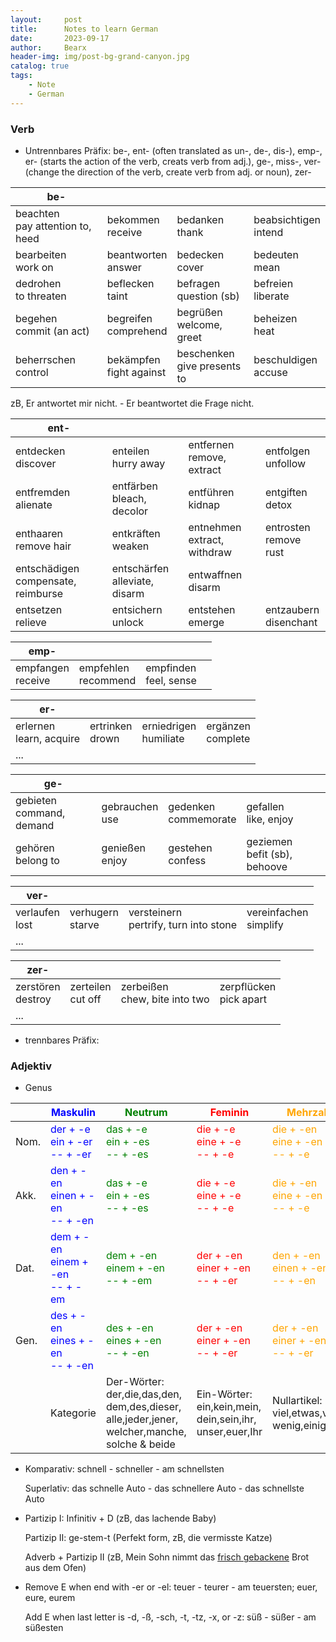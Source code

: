 ```yaml
---
layout:     post
title:      Notes to learn German
date:       2023-09-17
author:     Bearx
header-img: img/post-bg-grand-canyon.jpg
catalog: true
tags:
    - Note
    - German
---
```


### Verb

* Untrennbares Präfix: be-, ent- (often translated as un-, de-, dis-), emp-, er- (starts the action of the verb, creats verb from adj.), ge-, miss-, ver- (change the direction of the verb, create verb from adj. or noun), zer-

| be- |  |  |  |
| ---- | ---- | ---- | ---- |
| beachten<br>pay attention to, heed | bekommen<br> receive | bedanken<br>thank | beabsichtigen<br>intend |
| bearbeiten<br>work on | beantworten<br>answer | bedecken<br>cover | bedeuten<br>mean |
| dedrohen<br>to threaten | beflecken<br>taint | befragen<br>question (sb) | befreien<br>liberate |
| begehen<br>commit (an act) | begreifen<br>comprehend | begrüßen<br>welcome, greet | beheizen<br>heat |
| beherrschen<br>control | bekämpfen<br>fight against | beschenken<br>give presents to | beschuldigen<br>accuse |
  
zB, Er antwortet mir nicht. - Er beantwortet die Frage nicht.

| ent- |  |  |  |
| ---- | ---- | ---- | ---- |
| entdecken<br>discover | enteilen<br>hurry away | entfernen<br>remove, extract | entfolgen<br>unfollow |
| entfremden<br>alienate | entfärben<br>bleach, decolor | entführen<br>kidnap | entgiften<br>detox |
| enthaaren<br>remove hair | entkräften<br>weaken | entnehmen<br>extract, withdraw | entrosten<br>remove rust |
| entschädigen<br>compensate, reimburse | entschärfen<br>alleviate, disarm | entwaffnen<br>disarm |  |
| entsetzen<br>relieve | entsichern<br>unlock | entstehen<br>emerge | entzaubern<br>disenchant |

| emp- |  |  |  |
| ---- | ---- | ---- | ---- |
| empfangen<br>receive | empfehlen<br>recommend | empfinden<br>feel, sense |  |

| er- |  |  |  |
| ---- | ---- | ---- | ---- |
| erlernen<br>learn, acquire | ertrinken<br>drown | erniedrigen<br>humiliate | ergänzen<br>complete |
| ... |  |  |  |

| ge- |  |  |  |
| ---- | ---- | ---- | ---- |
| gebieten<br>command, demand | gebrauchen<br>use | gedenken<br>commemorate | gefallen<br>like, enjoy |
| gehören<br>belong to | genießen<br>enjoy | gestehen<br>confess | geziemen<br>befit (sb), behoove |

| ver- |  |  |  |
| ---- | ---- | ---- | ---- |
| verlaufen<br>lost | verhugern<br>starve | versteinern<br>pertrify, turn into stone | vereinfachen<br>simplify |
| ... |  |  |  |

| zer- |  |  |  |
| ---- | ---- | ---- | ---- |
| zerstören<br>destroy | zerteilen<br>cut off | zerbeißen<br>chew, bite into two | zerpflücken<br>pick apart |
| ... |  |  |  |

* trennbares Präfix:

### Adjektiv

* Genus
  
|      | <span style="color:blue">Maskulin<span> | <span style="color:green">Neutrum<span> | <span style="color:red">Feminin<span> | <span style="color:orange">Mehrzahl<span> |
| ---- | ---- | ---- | ---- | ---- |
| Nom. | <span style="color:blue">der + -e <br> ein + -er <br> -- + -er<span> | <span style="color:green">das + -e <br> ein + -es <br> -- + -es<span> | <span style="color:red">die + -e <br> eine + -e <br> -- + -e<span> | <span style="color:orange">die + -en <br> eine + -en <br> -- + -e<span> |
| Akk. | <span style="color:blue">den + -en <br> einen + -en <br> -- + -en<span> | <span style="color:green">das + -e <br> ein + -es <br> -- + -es<span> | <span style="color:red">die + -e <br> eine + -e <br> -- + -e<span> | <span style="color:orange">die + -en <br> eine + -en <br> -- + -e<span> |
| Dat. | <span style="color:blue">dem + -en <br> einem + -en <br> -- + -em<span> | <span style="color:green">dem + -en <br> einem + -en <br> -- + -em<span> | <span style="color:red">der + -en <br> einer + -en <br> -- + -er<span> | <span style="color:orange">den + -en <br> einen + -en <br> -- + -en<span> |
| Gen. | <span style="color:blue">des + -en <br> eines + -en <br> -- + -en<span> | <span style="color:green">des + -en <br> eines + -en <br> -- + -en<span> | <span style="color:red">der + -en <br> einer + -en <br> -- + -er<span> | <span style="color:orange">der + -en <br> einer + -en <br> -- + -er<span> |
|      | Kategorie | Der-Wörter:<br>der,die,das,den,<br>dem,des,dieser,<br>alle,jeder,jener,<br>welcher,manche,<br>solche & beide | Ein-Wörter:<br>ein,kein,mein,<br>dein,sein,ihr,<br>unser,euer,Ihr | Nullartikel:<br>viel,etwas,viele,<br>wenig,einige,#s |

* Komparativ: schnell - schneller - am schnellsten

  Superlativ: das schnelle Auto - das schnellere Auto - das schnellste Auto

* Partizip I: Infinitiv + D (zB, das lachende Baby)
  
  Partizip II: ge-stem-t (Perfekt form, zB, die vermisste Katze)

  Adverb + Partizip II (zB, Mein Sohn nimmt das <u>frisch gebackene</u> Brot aus dem Ofen)

* Remove E when end with -er or -el: teuer - teurer - am teuersten; euer, eure, eurem

  Add E when last letter is -d, -ß, -sch, -t, -tz, -x, or -z: süß - süßer - am süßesten
